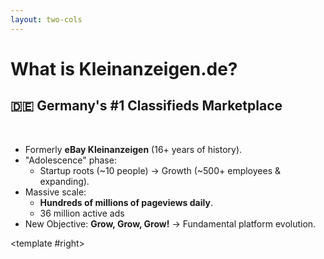 ```yaml
---
layout: two-cols
---
```


# What is Kleinanzeigen.de?

## 🇩🇪 Germany's #1 Classifieds Marketplace

<br>

* Formerly **eBay Kleinanzeigen** (16+ years of history).
* "Adolescence" phase: 
  * Startup roots (~10 people) → Growth (~500+ employees & expanding).
* Massive scale: 
  * **Hundreds of millions of pageviews daily**.
  * 36 million active ads
* New Objective: **Grow, Grow, Grow!** → Fundamental platform evolution.

<template #right>
  <div class="flex items-center justify-center h-full pl-4">
    <ImageCarousel
      :images="[
        '/2025-04-23/ebayk-2011.png',
        '/2025-04-23/ebayk-2020.png',
        '/2025-04-23/ka-today.png'
      ]"
      :interval="3000"
      fit="cover"
      align="top left"
      height="400px"
      width="100%"
    />
  </div>
</template>